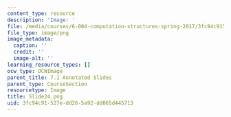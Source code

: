 ```yaml
---
content_type: resource
description: 'Image: '
file: /media/courses/6-004-computation-structures-spring-2017/3fc94c91527edd265a92dd065d445713_Slide24.png
file_type: image/png
image_metadata:
  caption: ''
  credit: ''
  image-alt: ''
learning_resource_types: []
ocw_type: OCWImage
parent_title: 7.1 Annotated Slides
parent_type: CourseSection
resourcetype: Image
title: Slide24.png
uid: 3fc94c91-527e-dd26-5a92-dd065d445713
---
```

